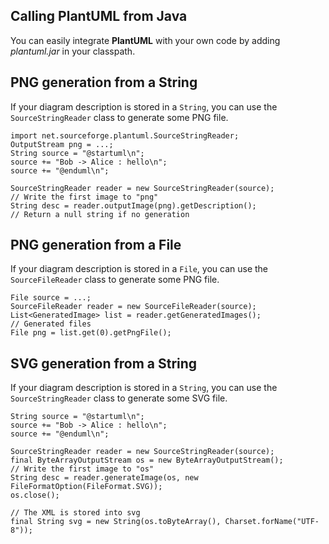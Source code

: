 ## Calling PlantUML from Java
You can easily integrate **PlantUML** with your own code by adding *plantuml.jar* in your classpath.



## PNG generation from a String
If your diagram description is stored in a ``String``, you can use the ``SourceStringReader`` class to generate some PNG file.

```
import net.sourceforge.plantuml.SourceStringReader;
OutputStream png = ...;
String source = "@startuml\n";
source += "Bob -> Alice : hello\n";
source += "@enduml\n";

SourceStringReader reader = new SourceStringReader(source);
// Write the first image to "png"
String desc = reader.outputImage(png).getDescription();
// Return a null string if no generation
```


## PNG generation from a File

If your diagram description is stored in a ``File``, you can use the ``SourceFileReader`` class to generate some PNG file.

```
File source = ...;
SourceFileReader reader = new SourceFileReader(source);
List<GeneratedImage> list = reader.getGeneratedImages();
// Generated files
File png = list.get(0).getPngFile();
```



## SVG generation from a String

If your diagram description is stored in a ``String``, you can use the ``SourceStringReader`` class to generate some SVG file.

```
String source = "@startuml\n";
source += "Bob -> Alice : hello\n";
source += "@enduml\n";

SourceStringReader reader = new SourceStringReader(source);
final ByteArrayOutputStream os = new ByteArrayOutputStream();
// Write the first image to "os"
String desc = reader.generateImage(os, new FileFormatOption(FileFormat.SVG));
os.close();

// The XML is stored into svg
final String svg = new String(os.toByteArray(), Charset.forName("UTF-8"));
```




